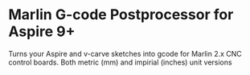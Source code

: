 # Marlin G-code Postprocessor for Aspire 9+
 Turns your Aspire and v-carve sketches into gcode for Marlin 2.x CNC control boards. Both metric (mm) and impirial (inches) unit versions
